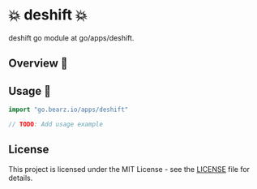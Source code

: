 # 💥 deshift 💥

deshift go module at go/apps/deshift.

## Overview 📖

## Usage 🚀

```go
import "go.bearz.io/apps/deshift"

// TODO: Add usage example
```

## License

This project is licensed under the MIT License - see
the [LICENSE](./LICENSE.md) file for details.
